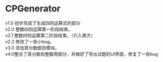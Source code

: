 ﻿# CPGenerator  
v1.0 初步完成了生成四则运算式的部分  
v2.0 整数四则运算第一阶段结束。  
v2.1 整数四则运算第二阶段结束。（引入乘方）  
v2.2 修改了一些小bug。  
v3.0 添加真分数题目模块。  
v4.0整合了真分数和整数两部分，并做好了导出试题的UI界面，修复了一些bug  

